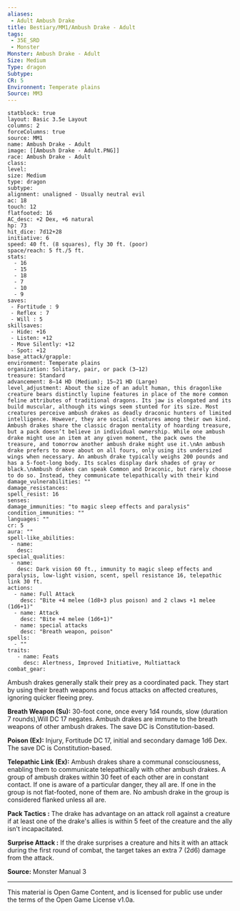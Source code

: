 ```yaml
---
aliases:
 - Adult Ambush Drake
title: Bestiary/MM1/Ambush Drake - Adult
tags: 
 - 35E_SRD
 - Monster
Monster: Ambush Drake - Adult
Size: Medium
Type: dragon
Subtype: 
CR: 5
Environnent: Temperate plains
Source: MM3
---
```


```statblock
statblock: true
layout: Basic 3.5e Layout
columns: 2
forceColumns: true
source: MM1 
name: Ambush Drake - Adult
image: [[Ambush Drake - Adult.PNG]]
race: Ambush Drake - Adult
class: 
level: 
size: Medium
type: dragon
subtype: 
alignment: unaligned - Usually neutral evil
ac: 18
touch: 12
flatfooted: 16
AC_desc: +2 Dex, +6 natural
hp: 73
hit_dice: 7d12+28
initiative: 6
speed: 40 ft. (8 squares), fly 30 ft. (poor)
space/reach: 5 ft./5 ft.
stats:
  - 16
  - 15
  - 18
  - 7
  - 10
  - 9
saves:
 - Fortitude : 9
 - Reflex : 7
 - Will : 5
skillsaves:
 - Hide: +16
 - Listen: +12
 - Move Silently: +12
 - Spot: +12
base_attack/grapple: 
environment: Temperate plains
organization: Solitary, pair, or pack (3–12)
treasure: Standard
advancement: 8–14 HD (Medium); 15–21 HD (Large)
level_adjustment: About the size of an adult human, this dragonlike creature bears distinctly lupine features in place of the more common feline attributes of traditional dragons. Its jaw is elongated and its build muscular, although its wings seem stunted for its size. Most creatures perceive ambush drakes as deadly draconic hunters of limited intelligence. However, they are social creatures among their own kind. Ambush drakes share the classic dragon mentality of hoarding treasure, but a pack doesn’t believe in individual ownership. While one ambush drake might use an item at any given moment, the pack owns the treasure, and tomorrow another ambush drake might use it.\nAn ambush drake prefers to move about on all fours, only using its undersized wings when necessary. An ambush drake typically weighs 200 pounds and has a 5-foot-long body. Its scales display dark shades of gray or black.\nAmbush drakes can speak Common and Draconic, but rarely choose to do so. Instead, they communicate telepathically with their kind
damage_vulnerabilities: ""
damage_resistances: 
spell_resist: 16
senses: 
damage_immunities: "to magic sleep effects and paralysis"
condition_immunities: ""
languages: ""
cr: 5
aura: ""
spell-like_abilities:
 - name: 
   desc: 
special_qualities:
 - name:
   desc: Dark vision 60 ft., immunity to magic sleep effects and paralysis, low-light vision, scent, spell resistance 16, telepathic link 30 ft.
actions:
  - name: Full Attack
    desc: "Bite +4 melee (1d8+3 plus poison) and 2 claws +1 melee (1d6+1)"
  - name: Attack
    desc: "Bite +4 melee (1d6+1)"
  - name: special attacks
    desc: "Breath weapon, poison"
spells:
  - ""
traits:
   - name: Feats
     desc: Alertness, Improved Initiative, Multiattack
combat_gear:  
```


Ambush drakes generally stalk their prey as a coordinated pack. They start by using their breath weapons and focus attacks on affected creatures, ignoring quicker fleeing prey.


**Breath Weapon (Su):** 30-foot cone, once every 1d4 rounds, slow (duration 7 rounds),Will DC 17 negates. Ambush drakes are immune to the breath weapons of other ambush drakes. The save DC is Constitution-based.


**Poison (Ex):** Injury, Fortitude DC 17, initial and secondary damage 1d6 Dex. The save DC is Constitution-based.


**Telepathic Link (Ex):** Ambush drakes share a communal consciousness, enabling them to communicate telepathically with other ambush drakes. A group of ambush drakes within 30 feet of each other are in constant contact. If one is aware of a particular danger, they all are. If one in the group is not flat-footed, none of them are. No ambush drake in the group is considered flanked unless all are.


**Pack Tactics :** The drake has advantage on an attack roll against a creature if at least one of the drake's allies is within 5 feet of the creature and the ally isn't incapacitated.


**Surprise Attack :** If the drake surprises a creature and hits it with an attack during the first round of combat, the target takes an extra 7 (2d6) damage from the attack.


**Source:** Monster Manual 3

---

This material is Open Game Content, and is licensed for public use under the terms of the Open Game License v1.0a.
